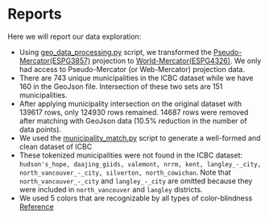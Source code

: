 # Reports

Here we will report our data exploration:

- Using [geo_data_processing.py](./utils/geo_data_processing.py) script, we transformed the [Pseudo-Mercator(ESPG3857)](./Data/GeoJson/municpalities_espg3857.json) projection to [World-Mercator(ESPG4326)](./Data/GeoJson/municpalities_espg4326.json). We only had access to Pseudo-Mercator (or Web-Mercator) projection data.
- There are 743 unique municipalities in the ICBC dataset while we have 160 in the GeoJson file. Intersection of these two sets are 151 municipalities.
- After applying municipality intersection on the original dataset with 139617 rows, only 124930 rows remained. 14687 rows were removed after matching with GeoJson data (10.5% reduction in the number of data points).
- We used the [municipality_match.py](./utils/municipality_match.py) script to generate a well-formed and clean dataset of ICBC
- These tokenized municipalities were not found in the ICBC dataset: `hudson's_hope, daajing_giids, valemont, nrrm, kent, langley_-_city, north_vancouver_-_city, silverton, north_cowichan`. Note that `north_vancouver_-_city` and `langley_-_city` are omitted because they were included in `north_vancouver` and `langley` districts.
- We used 5 colors that are recognizable by all types of color-blindness [Reference](https://davidmathlogic.com/colorblind/#%23D81B1B-%231ECEE5-%23FFC107-%2300334D-%23EC00FF)
  